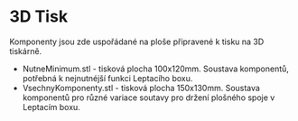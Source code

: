 # 3D Tisk
Komponenty jsou zde uspořádané na ploše připravené k tisku na 3D tiskárně.
* NutneMinimum.stl - tisková plocha 100x120mm. Soustava komponentů, potřebná k nejnutnéjší funkci Leptacího boxu.
* VsechnyKomponenty.stl - tisková plocha 150x130mm. Soustava komponentů pro různé variace soutavy pro držení plošného spoje v Leptacím boxu.